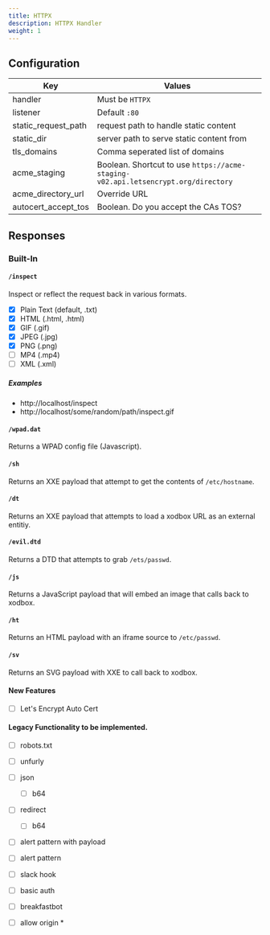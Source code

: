 ```yaml
---
title: HTTPX
description: HTTPX Handler
weight: 1
---
```


## Configuration


| Key                 | Values                                                                            |
|---------------------|-----------------------------------------------------------------------------------|
| handler             | Must be `HTTPX`                                                                   |
| listener            | Default `:80`                                                                     |
| static_request_path | request path to handle static content                                             |
| static_dir          | server path to serve static content from                                          |
| tls_domains         | Comma seperated list of domains                                                   |
| acme_staging        | Boolean. Shortcut to use `https://acme-staging-v02.api.letsencrypt.org/directory` |
| acme_directory_url  | Override URL                                                                      |
| autocert_accept_tos | Boolean. Do you accept the CAs TOS?                                               |

## Responses

### Built-In

#### `/inspect`

Inspect or reflect the request back in various formats.

- [x] Plain Text (default, .txt)
- [x] HTML (.html, .html)
- [x] GIF (.gif)
- [x] JPEG (.jpg)
- [x] PNG (.png)
- [ ] MP4 (.mp4)
- [ ] XML (.xml)

##### Examples

- http://localhost/inspect
- http://localhost/some/random/path/inspect.gif

#### `/wpad.dat`

Returns a WPAD config file (Javascript).

#### `/sh`

Returns an XXE payload that attempt to get the contents of `/etc/hostname`.

#### `/dt`

Returns an XXE payload that attempts to load a xodbox URL as an external entitiy.

#### `/evil.dtd`

Returns a DTD that attempts to grab `/ets/passwd`.

#### `/js`

Returns a JavaScript payload that will embed an image that calls back to xodbox. 

#### `/ht`

Returns an HTML payload with an iframe source to `/etc/passwd`.

#### `/sv`

Returns an SVG payload with XXE to call back to xodbox.

#### New Features

- [ ] Let's Encrypt Auto Cert

#### Legacy Functionality to be implemented.

- [ ] robots.txt
- [ ] unfurly
- [ ] json
    - [ ] b64
- [ ] redirect
    - [ ] b64 
- [ ] alert pattern with payload
- [ ] alert pattern
- [ ] slack hook
- [ ] basic auth
- [ ] breakfastbot
- [ ] allow origin *

